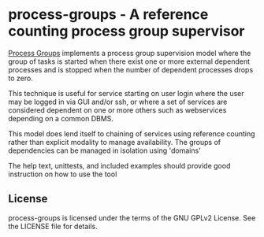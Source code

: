 # process-groups - A reference counting process group supervisor

[Process Groups](https://github.com/damionw/process-groups) implements
a process group supervision model where the group of tasks is started
when there exist one or more external dependent processes and is stopped
when the number of dependent processes drops to zero.

This technique is useful for service starting on user login where the
user may be logged in via GUI and/or ssh, or where a set of services are
considered dependent on one or more others such as webservices depending
on a common DBMS.

This model does lend itself to chaining of services using reference counting
rather than explicit modality to manage availability. The groups of dependencies
can be managed in isolation using 'domains'

The help text, unittests, and included examples should provide good instruction
on how to use the tool

## License

process-groups is licensed under the terms of the GNU GPLv2 License. See the LICENSE file
for details.
